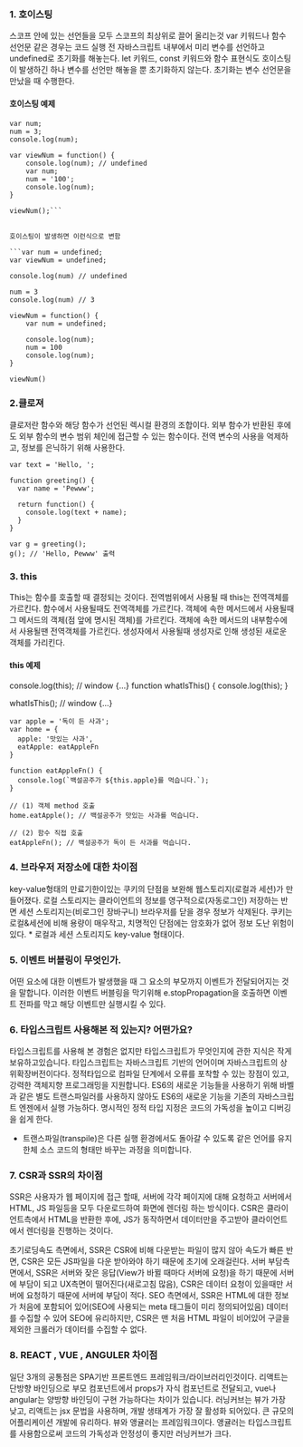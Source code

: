 ### 1. 호이스팅
스코프 안에 있는 선언들을 모두 스코프의 최상위로 끌어 올리는것 
var 키워드나 함수 선언문 같은 경우는 코드 실행 전 자바스크립트 내부에서 미리 변수를 선언하고 undefined로 초기화를 해놓는다.
let 키워드, const 키워드와 함수 표현식도 호이스팅이 발생하긴 하나 변수를 선언만 해놓을 뿐 초기화하지 않는다. 초기화는 변수 선언문을 만났을 때 수행한다.

#### 호이스팅 예제 

```console.log(num);
var num;
num = 3;
console.log(num);

var viewNum = function() {
	console.log(num); // undefined
	var num;
	num = '100';
	console.log(num);
}

viewNum();```


호이스팅이 발생하면 이런식으로 변함 

```var num = undefined;
var viewNum = undefined;

console.log(num) // undefined

num = 3
console.log(num) // 3

viewNum = function() {
    var num = undefined;
    
    console.log(num);
    num = 100
    console.log(num);
}

viewNum()
```

### 2.클로져

클로저란 함수와 해당 함수가 선언된 렉시컬 환경의 조합이다. 외부 함수가 반환된 후에도 외부 함수의 변수 범위 체인에 접근할 수 있는 함수이다. 전역 변수의 사용을 억제하고, 정보를 은닉하기 위해 사용한다. 

``` 
var text = 'Hello, ';

function greeting() {
  var name = 'Pewww';
  
  return function() {
    console.log(text + name);
  }
}

var g = greeting();
g(); // 'Hello, Pewww' 출력 
```

### 3. this
This는 함수를 호출할 때 결정되는 것이다. 전역범위에서 사용될 때 this는 전역객체를 가르킨다. 함수에서 사용될때도 전역객체를 가르킨다. 객체에 속한 메서드에서 사용될때 그 메서드의 객체(점 앞에 명시된 객체)를 가르킨다. 객체에 속한 메서드의 내부함수에서 사용될땐 전역객체를 가르킨다. 생성자에서 사용될때 생성자로 인해 생성된 새로운 객체를 가리킨다.

#### this 예제

console.log(this); // window {...}
function whatIsThis() {
  console.log(this);
}

whatIsThis(); // window {...}

```
var apple = '독이 든 사과';
var home = {
  apple: '맛있는 사과',
  eatApple: eatAppleFn
}

function eatAppleFn() {	
  console.log(`백설공주가 ${this.apple}를 먹습니다.`);    
}

// (1) 객체 method 호출
home.eatApple(); // 백설공주가 맛있는 사과를 먹습니다.

// (2) 함수 직접 호출
eatAppleFn(); // 백설공주가 독이 든 사과를 먹습니다.
```

### 4. 브라우저 저장소에 대한 차이점
key-value형태의 만료기한이있는 쿠키의 단점을 보완해 웹스토리지(로컬과 세션)가 만들어졌다. 로컬 스토리지는 클라이언트의 정보를 영구적으로(자동로그인) 저장하는 반면 세션 스토리지는(비로그인 장바구니) 브라우저를 닫을 경우 정보가 삭제된다. 쿠키는 로컬&세션에 비해 용량이 매우작고, 치명적인 단점에는 암호화가 없어 정보 도난 위험이있다.  * 로컬과 세션 스토리지도 key-value 형태이다.

### 5. 이벤트 버블링이 무엇인가.
어떤 요소에 대한 이벤트가 발생했을 때 그 요소의 부모까지 이벤트가 전달되어지는 것을 말합니다.
이러한 이벤트 버블링을 막기위해 e.stopPropagation을 호출하면 이벤트 전파를 막고 해당 이벤트만 실행시킬 수 있다. 

### 6. 타입스크립트 사용해본 적 있는지? 어떤가요?
타입스크립트를 사용해 본 경험은 없지만 타입스크립트가 무엇인지에 관한 지식은 작게 보유하고있습니다.
타입스크립트는 자바스크립트 기반의 언어이며 자바스크립트의 상위확장버전이다다. 정적타입으로 컴파일 단계에서 오류를 포착할 수 있는 장점이 있고, 강력한 객체지향 프로그래밍을 지원합니다. ES6의 새로운 기능들을 사용하기 위해 바벨과 같은 별도 트랜스파일러를 사용하지 않아도 ES6의 새로운 기능을 기존의 자바스크립트 엔젠에서 실행 가능하다. 명시적인 정적 타입 지정은 코드의 가독성을 높이고 디버깅을 쉽게 한다.
* 트랜스파일(transpile)은 다른 실행 환경에서도 돌아갈 수 있도록 같은 언어를 유지한체 소스 코드의 형태만 바꾸는 과정을 의미합니다.

### 7. CSR과 SSR의 차이점 
SSR은 사용자가 웹 페이지에 접근 할때, 서버에 각각 페이지에 대해 요청하고 서버에서 HTML, JS 파일등을 모두 다운로드하여 화면에 렌더링 하는 방식이다. CSR은 클라이언트측에서 HTML을 반환한 후에, JS가 동작하면서 데이터만을 주고받아 클라이언트에서 렌더링을 진행하는 것이다. 

초기로딩속도 측면에서, SSR은 CSR에 비해 다운받는 파일이 많지 않아 속도가 빠른 반면, CSR은 모든 JS파일을 다운 받아와야 하기 때문에 초기에 오래걸린다.
서버 부담측면에서, SSR은 서버와 잦은 응답(View가 바뀔 때마다 서버에 요청)을 하기 때문에 서버에 부담이 되고 UX측면이 떨어진다(새로고침 많음), CSR은 데이터 요청이 있을때만 서버에 요청하기 때문에 서버에 부담이 적다.
SEO 측면에서, SSR은 HTML에 대한 정보가 처음에 포함되어 있어(SEO에 사용되는 meta 태그들이 미리 정의되어있음) 데이터를 수집할 수 있어 SEO에 유리하지만, CSR은 맨 처음 HTML 파일이 비어있어 구글을 제외한 크롤러가 데이터를 수집할 수 없다.

### 8. REACT , VUE , ANGULER 차이점
일단 3개의 공통점은 SPA기반 프론트엔드 프레임워크/라이브러리인것이다. 리액트는 단방향 바인딩으로 부모 컴포넌트에서 props가 자식 컴포넌트로 전달되고, vue나 angular는 양방향 바인딩이 구현 가능하다는 차이가 있습니다. 러닝커브는 뷰가 가장 낮고, 리액트는 jsx 문법을 사용하며, 개발 생태계가 가장 잘 활성화 되어있다. 큰 규모의 어플리케이션 개발에 유리하다. 뷰와 앵귤러는 프레임워크이다. 앵귤러는 타입스크립트를 사용함으로써 코드의 가독성과 안정성이 좋지만 러닝커브가 크다. 